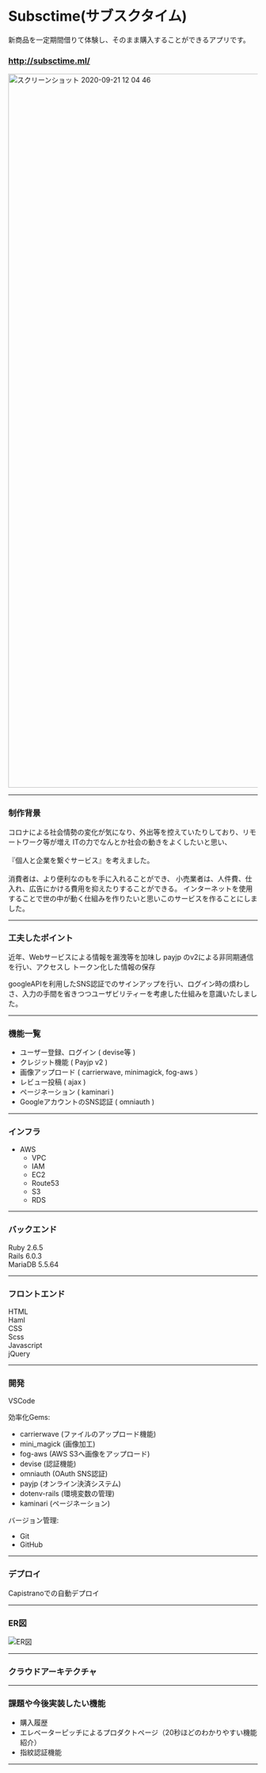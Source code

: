 # Subsctime(サブスクタイム)

新商品を一定期間借りて体験し、そのまま購入することができるアプリです。<br/>


### http://subsctime.ml/

<a href="http://subsctime.ml/">
  <img width="1440" alt="スクリーンショット 2020-09-21 12 04 46" src="https://user-images.githubusercontent.com/67685979/93730311-0e1b6800-fc03-11ea-847a-eb3d5a0d91dd.png"></a>

---
### 制作背景

コロナによる社会情勢の変化が気になり、外出等を控えていたりしており、リモートワーク等が増え
ITの力でなんとか社会の動きをよくしたいと思い、<br/>
<br/>
『個人と企業を繋ぐサービス』を考えました。<br/>
<br/>
消費者は、より便利なのもを手に入れることができ、
小売業者は、人件費、仕入れ、広告にかける費用を抑えたりすることができる。
インターネットを使用することで世の中が動く仕組みを作りたいと思いこのサービスを作ることにしました。


---

### 工夫したポイント
近年、Webサービスによる情報を漏洩等を加味し
payjp のv2による非同期通信を行い、アクセスし
トークン化した情報の保存

googleAPIを利用したSNS認証でのサインアップを行い、ログイン時の煩わしさ、入力の手間を省きつつユーザビリティーを考慮した仕組みを意識いたしました。


---

### 機能一覧
* ユーザー登録、ログイン  ( devise等 ) 
* クレジット機能 ( Payjp v2 )
* 画像アップロード ( carrierwave, minimagick, fog-aws ）
* レビュー投稿 ( ajax )
* ページネーション ( kaminari )
* GoogleアカウントのSNS認証 ( omniauth )

---
### インフラ
* AWS
	* VPC
	* IAM
	* EC2
	* Route53
	* S3
	* RDS

---
### バックエンド
Ruby 2.6.5<br/>
Rails 6.0.3<br/>
MariaDB 5.5.64<br/>

---
### フロントエンド
HTML <br/>
Haml <br/>
CSS <br/>
Scss <br/>
Javascript <br/>
jQuery <br/>

---
### 開発
VSCode<br/>

効率化Gems:<br/>
* carrierwave (ファイルのアップロード機能)
* mini_magick (画像加工)
* fog-aws  (AWS S3へ画像をアップロード)
* devise (認証機能)
* omniauth (OAuth SNS認証)
* payjp (オンライン決済システム)
* dotenv-rails (環境変数の管理)
* kaminari (ページネーション)

バージョン管理:<br/>
* Git
* GitHub

---
### デプロイ

Capistranoでの自動デプロイ

---
### ER図

![ER図](https://user-images.githubusercontent.com/67685979/93732802-e7166380-fc0d-11ea-80b7-82619da18450.png)

---
### クラウドアーキテクチャ


---
### 課題や今後実装したい機能

* 購入履歴
* エレベーターピッチによるプロダクトページ（20秒ほどのわかりやすい機能紹介）
* 指紋認証機能

---